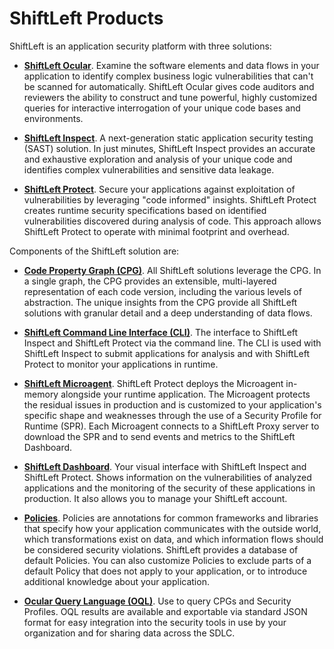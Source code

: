 # ShiftLeft Products

ShiftLeft is an application security platform with three solutions: 

* **[ShiftLeft Ocular](../using-ocular/about/ocular-features.md)**. Examine the software elements and data flows in your application to identify complex business logic vulnerabilities that can't be scanned for automatically. ShiftLeft Ocular gives code auditors and reviewers the ability to construct and tune powerful, highly customized queries for interactive interrogation of your unique code bases and environments.

* **[ShiftLeft Inspect](../using-inspect-protect/inspect/analyzing-applications.md)**. A next-generation static application security testing (SAST) solution. In just minutes, ShiftLeft Inspect provides an accurate and exhaustive exploration and analysis of your unique code and identifies complex vulnerabilities and sensitive data leakage.

* **[ShiftLeft Protect](../using-inspect-protect/protect/securing-applications.md)**. Secure your applications against exploitation of vulnerabilities by leveraging "code informed" insights. ShiftLeft Protect creates runtime security specifications based on identified vulnerabilities discovered during analysis of code. This approach allows ShiftLeft Protect to operate with minimal footprint and overhead. 

Components of the ShiftLeft solution are:

* **[Code Property Graph (CPG)](understanding-cpg.md)**. All ShiftLeft solutions leverage the CPG. In a single graph, the CPG provides an extensible, multi-layered representation of each code version, including the various levels of abstraction. The unique insights from the CPG provide all ShiftLeft solutions with granular detail and a deep understanding of data flows.

* **[ShiftLeft Command Line Interface (CLI)](../using-inspect-protect/using-cli/cli-reference.md)**. The interface to ShiftLeft Inspect and ShiftLeft Protect via the command line. The CLI is used with ShiftLeft Inspect to submit applications for analysis and with ShiftLeft Protect to monitor your applications in runtime. 

* **[ShiftLeft Microagent](../using-inspect-protect/protect/protect-java/configuring-the-microagent.md)**. ShiftLeft Protect deploys the Microagent in-memory alongside your runtime application. The Microagent protects the residual issues in production and is customized to your application's specific shape and weaknesses through the use of a Security Profile for Runtime (SPR). Each Microagent connects to a ShiftLeft Proxy server to download the SPR and to send events and metrics to the ShiftLeft Dashboard. 

* **[ShiftLeft Dashboard](../using-inspect-protect/using-workflow/vulnerability-dashboard.md)**. Your visual interface with ShiftLeft Inspect and ShiftLeft Protect. Shows information on the vulnerabilities of analyzed applications and the monitoring of the security of these applications in production. It also allows you to manage your ShiftLeft account.

* **[Policies](../policies/about-policy.md)**. Policies are annotations for common frameworks and libraries that specify how your application communicates with the outside world, which transformations exist on data, and which information flows should be considered security violations. ShiftLeft provides a database of default Policies. You can also customize Policies to exclude parts of a default Policy that does not apply to your application, or to introduce additional knowledge about your application.

* **[Ocular Query Language (OQL)](https://ocular.shiftleft.io/api/)**. Use to query CPGs and Security Profiles. OQL results are available and exportable via standard JSON format for easy integration into the security tools in use by your organization and for sharing data across the SDLC.
